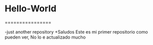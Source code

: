 # Hello-World

================


-just another repository
+Saludos 
Este es mi primer repositorio como pueden ver,
No lo e actualizado mucho
